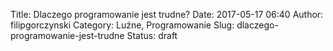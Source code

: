 Title: Dlaczego programowanie jest trudne?
Date: 2017-05-17 06:40
Author: filipgorczynski
Category: Luźne, Programowanie
Slug: dlaczego-programowanie-jest-trudne
Status: draft


